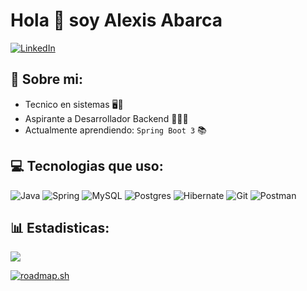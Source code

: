 # Hola 👋 soy Alexis Abarca
[![LinkedIn](https://img.shields.io/badge/LinkedIn-%230077B5.svg?logo=linkedin&logoColor=white)](https://linkedin.com/in/https://www.linkedin.com/in/abarca-dev/) 
## 💫 Sobre mi:
- Tecnico en sistemas 🖥️🔧
- Aspirante a Desarrollador Backend 👨‍💻🌐
- Actualmente aprendiendo: `Spring Boot 3` 📚
## 💻 Tecnologias que uso:
![Java](https://img.shields.io/badge/java-%23ED8B00.svg?style=for-the-badge&logo=openjdk&logoColor=white) ![Spring](https://img.shields.io/badge/spring-%236DB33F.svg?style=for-the-badge&logo=spring&logoColor=white) ![MySQL](https://img.shields.io/badge/mysql-4479A1.svg?style=for-the-badge&logo=mysql&logoColor=white) ![Postgres](https://img.shields.io/badge/postgres-%23316192.svg?style=for-the-badge&logo=postgresql&logoColor=white) ![Hibernate](https://img.shields.io/badge/Hibernate-59666C?style=for-the-badge&logo=Hibernate&logoColor=white) ![Git](https://img.shields.io/badge/git-%23F05033.svg?style=for-the-badge&logo=git&logoColor=white) ![Postman](https://img.shields.io/badge/Postman-FF6C37?style=for-the-badge&logo=postman&logoColor=white)
## 📊 Estadisticas:
![](https://github-readme-stats.vercel.app/api/top-langs/?username=AbarcaAlex&theme=dark&hide_border=false&include_all_commits=false&count_private=false&layout=compact)
<!-- Proudly created with GPRM ( https://gprm.itsvg.in ) -->
[![roadmap.sh](https://roadmap.sh/card/tall/66a4558ff22c59ba757041ef?variant=dark)](https://roadmap.sh)
